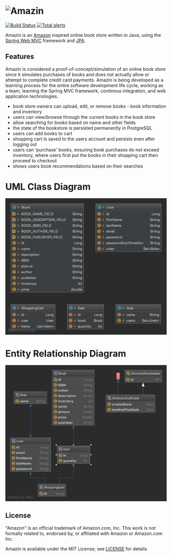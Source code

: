 # ![Amazin](http://i63.tinypic.com/evdpcj.png)
[![Build Status](https://travis-ci.org/amazin-team/Amazin-online-bookstore.svg?branch=master)](https://travis-ci.org/amazin-team/Amazin-online-bookstore)
[![Total alerts](https://img.shields.io/lgtm/alerts/g/amazin-team/Amazin-online-bookstore.svg?logo=lgtm&logoWidth=18)](https://lgtm.com/projects/g/amazin-team/Amazin-online-bookstore/alerts/)

Amazin is an [Amazon] inspired online book store written in Java, using the [Spring Web MVC] framework and [JPA].

[Amazon]: https://amazon.com
[Spring Web MVC]: https://docs.spring.io/spring/docs/current/spring-framework-reference/web.html
[JPA]: https://www.ibm.com/support/knowledgecenter/en/SSEQTP_liberty/com.ibm.websphere.wlp.doc/ae/cwlp_jpa.html

## Features

Amazin is considered a proof-of-concept/simulation of an online book store since it simulates purchases of books and does not actually allow or attempt to complete credit card payments. Amazin is being developed as a learning process for the entire software development life cycle, working as a team, learning the Spring MVC framework, continous integration, and web application technologies.

- book store owners can upload, edit, or remove books - book information and inventory
- users can view/browse through the current books in the book store
- allow searching for books based on name and other fields
- the state of the bookstore is persisted permanently in PostgreSQL
- users can add books to cart
- shopping cart is saved to the users account and persists even after logging out
- users can 'purchase' books, ensuring book purchases do not exceed inventory, where users first put the books in their shopping cart then proceed to checkout
- shows users book recommendations based on their searches

# UML Class Diagram

![UML Class Diagram](diagrams/ModelsUMLClassDiagram.png)

# Entity Relationship Diagram

![Entity Relationship Diagram](diagrams/EntityRelationshipDiagram.png)

## License

"Amazon" is an official trademark of Amazon.com, Inc. This work is not formally related to, endorsed by, or affiliated with Amazon or Amazon.com Inc.

Amazin is available under the MIT License; see [LICENSE](LICENSE) for details.
